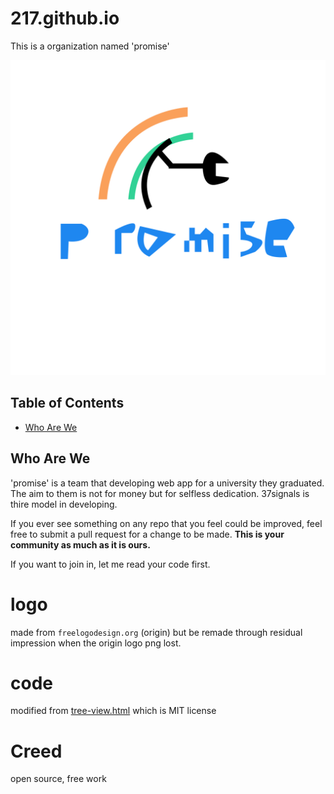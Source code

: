 # 217.github.io

This is a organization named 'promise'

![217-logo](https://raw.githubusercontent.com/217/217.github.io/master/static/logo.svg)

Table of Contents
----
- [Who Are We](https://github.com/217/217.github.io#who-are-we)

Who Are We
----
'promise' is a team that  developing web app for a university they graduated. The aim to them is not for money but for selfless dedication. 37signals is thire model in developing.

If you ever see something on any repo that you feel could be improved, feel free to submit a pull request for a change to be made. **This is your community as much as it is ours.**

If you want to join in, let me read your code first.

# logo
made from `freelogodesign.org` (origin) but be remade through residual impression when the origin logo png lost.

# code
modified from [tree-view.html](https://vuejs.org/v2/examples/tree-view.html) which is MIT license

# Creed
open source, free work

